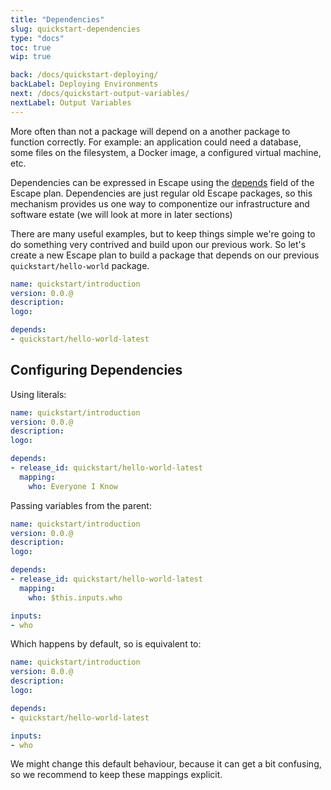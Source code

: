 ```yaml
---
title: "Dependencies"
slug: quickstart-dependencies
type: "docs"
toc: true
wip: true

back: /docs/quickstart-deploying/
backLabel: Deploying Environments
next: /docs/quickstart-output-variables/
nextLabel: Output Variables
---
```


More often than not a package will depend on a another package to function
correctly. For example: an application could need a database, some files on 
the filesystem, a Docker image, a configured virtual machine, etc. 

Dependencies can be expressed in Escape using the
[depends](/docs/escape-plan/#depends) field of the Escape plan. Dependencies
are just regular old Escape packages, so this mechanism provides us one way to
componentize our infrastructure and software estate (we will look at more in
later sections)

There are many useful examples, but to keep things simple we're going to do
something very contrived and build upon our previous work.  So let's create a
new Escape plan to build a package that depends on our previous
`quickstart/hello-world` package. 

```yaml
name: quickstart/introduction
version: 0.0.@
description: 
logo: 

depends:
- quickstart/hello-world-latest

```

## Configuring Dependencies

Using literals:

```yaml
name: quickstart/introduction
version: 0.0.@
description: 
logo: 

depends:
- release_id: quickstart/hello-world-latest
  mapping:
    who: Everyone I Know

```

Passing variables from the parent: 

```yaml
name: quickstart/introduction
version: 0.0.@
description: 
logo: 

depends:
- release_id: quickstart/hello-world-latest
  mapping:
    who: $this.inputs.who

inputs:
- who
```

Which happens by default, so is equivalent to:

```yaml
name: quickstart/introduction
version: 0.0.@
description: 
logo: 

depends:
- quickstart/hello-world-latest

inputs:
- who
```

We might change this default behaviour, because it can get a bit confusing, so
we recommend to keep these mappings explicit.
